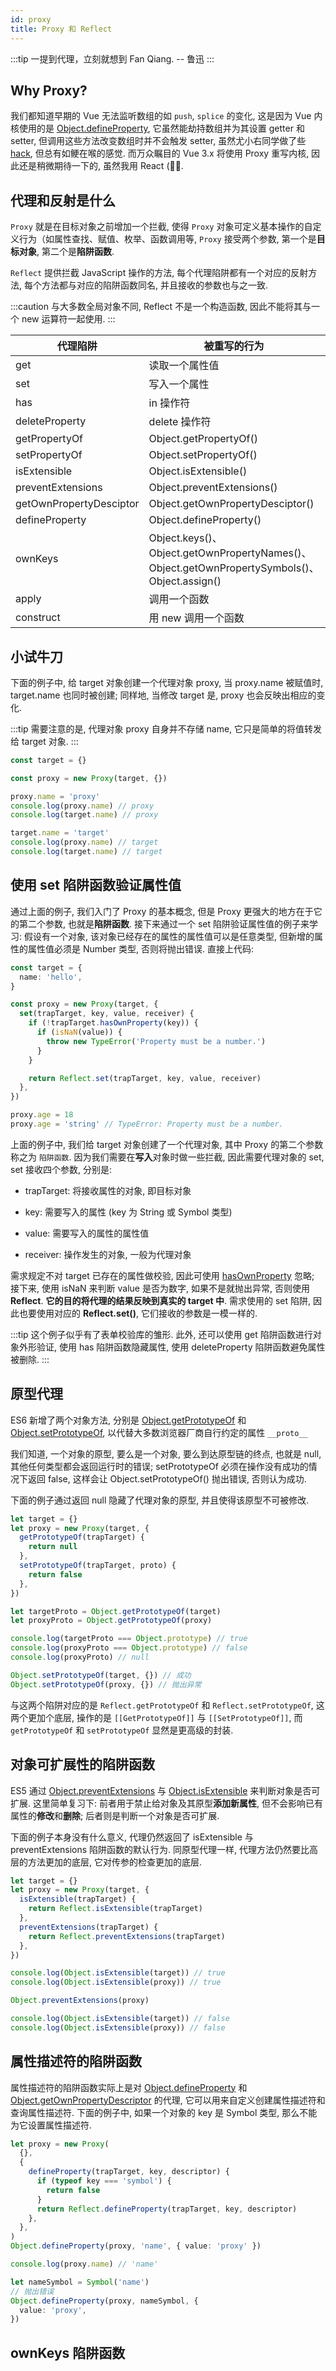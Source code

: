 ```yaml
---
id: proxy
title: Proxy 和 Reflect
---
```


:::tip
一提到代理，立刻就想到 Fan Qiang. -- 鲁迅
:::

## Why Proxy?

我们都知道早期的 Vue 无法监听数组的如 `push`, `splice` 的变化, 这是因为 Vue 内核使用的是 [Object.defineProperty](../Object/defineProperty), 它虽然能劫持数组并为其设置 getter 和 setter, 但调用这些方法改变数组时并不会触发 setter, 虽然尤小右同学做了些 [hack](https://github.com/vuejs/vue/blob/dev/src/core/observer/array.js), 但总有如鲠在喉的感觉. 而万众瞩目的 Vue 3.x 将使用 Proxy 重写内核, 因此还是稍微期待一下的, 虽然我用 React (🤦‍♀️.

## 代理和反射是什么

`Proxy` 就是在目标对象之前增加一个拦截, 使得 `Proxy` 对象可定义基本操作的自定义行为（如属性查找、赋值、枚举、函数调用等, `Proxy` 接受两个参数, 第一个是**目标对象**, 第二个是**陷阱函数**.

`Reflect` 提供拦截 JavaScript 操作的方法, 每个代理陷阱都有一个对应的反射方法, 每个方法都与对应的陷阱函数同名, 并且接收的参数也与之一致.

:::caution
与大多数全局对象不同, Reflect 不是一个构造函数, 因此不能将其与一个 new 运算符一起使用.
:::

| 代理陷阱                | 被重写的行为                                                                                 | 默认行为                          |
| ----------------------- | -------------------------------------------------------------------------------------------- | --------------------------------- |
| get                     | 读取一个属性值                                                                               | Reflect.get()                     |
| set                     | 写入一个属性                                                                                 | Reflect.set()                     |
| has                     | in 操作符                                                                                    | Reflect.has()                     |
| deleteProperty          | delete 操作符                                                                                | Reflect.deleteProperty()          |
| getPropertyOf           | Object.getPropertyOf()                                                                       | Reflect.getPropertyOf()           |
| setPropertyOf           | Object.setPropertyOf()                                                                       | Reflect.setPropertyOf()           |
| isExtensible            | Object.isExtensible()                                                                        | Reflect.isExtensible()            |
| preventExtensions       | Object.preventExtensions()                                                                   | Reflect.preventExtensions()       |
| getOwnPropertyDesciptor | Object.getOwnPropertyDesciptor()                                                             | Reflect.getOwnPropertyDesciptor() |
| defineProperty          | Object.defineProperty()                                                                      | Reflect.defineProperty()          |
| ownKeys                 | Object.keys()、Object.getOwnPropertyNames()、Object.getOwnPropertySymbols()、Object.assign() | Reflect.ownKeys()                 |
| apply                   | 调用一个函数                                                                                 | Reflect.apply()                   |
| construct               | 用 new 调用一个函数                                                                          | Reflect.construct()               |

## 小试牛刀

下面的例子中, 给 target 对象创建一个代理对象 proxy, 当 proxy.name 被赋值时, target.name 也同时被创建; 同样地, 当修改 target 是, proxy 也会反映出相应的变化.

:::tip
需要注意的是, 代理对象 proxy 自身并不存储 name, 它只是简单的将值转发给 target 对象.
:::

```ts
const target = {}

const proxy = new Proxy(target, {})

proxy.name = 'proxy'
console.log(proxy.name) // proxy
console.log(target.name) // proxy

target.name = 'target'
console.log(proxy.name) // target
console.log(target.name) // target
```

## 使用 set 陷阱函数验证属性值

通过上面的例子, 我们入门了 Proxy 的基本概念, 但是 Proxy 更强大的地方在于它的第二个参数, 也就是**陷阱函数**. 接下来通过一个 set 陷阱验证属性值的例子来学习: 假设有一个对象, 该对象已经存在的属性的属性值可以是任意类型, 但新增的属性的属性值必须是 Number 类型, 否则将抛出错误. 直接上代码:

```ts
const target = {
  name: 'hello',
}

const proxy = new Proxy(target, {
  set(trapTarget, key, value, receiver) {
    if (!trapTarget.hasOwnProperty(key)) {
      if (isNaN(value)) {
        throw new TypeError('Property must be a number.')
      }
    }

    return Reflect.set(trapTarget, key, value, receiver)
  },
})

proxy.age = 18
proxy.age = 'string' // TypeError: Property must be a number.
```

上面的例子中, 我们给 target 对象创建了一个代理对象, 其中 Proxy 的第二个参数称之为 `陷阱函数`. 因为我们需要在**写入**对象时做一些拦截, 因此需要代理对象的 set, set 接收四个参数, 分别是:

- trapTarget: 将接收属性的对象, 即目标对象

- key: 需要写入的属性 (key 为 String 或 Symbol 类型)

- value: 需要写入的属性的属性值

- receiver: 操作发生的对象, 一般为代理对象

需求规定不对 target 已存在的属性做校验, 因此可使用 [hasOwnProperty](../Object/hasOwnProperty) 忽略; 接下来, 使用 isNaN 来判断 value 是否为数字, 如果不是就抛出异常, 否则使用 **Reflect**. **它的目的将代理的结果反映到真实的 target 中**. 需求使用的 set 陷阱, 因此也要使用对应的 **Reflect.set()**, 它们接收的参数是一模一样的.

:::tip
这个例子似乎有了表单校验库的雏形. 此外, 还可以使用 get 陷阱函数进行对象外形验证, 使用 has 陷阱函数隐藏属性, 使用 deleteProperty 陷阱函数避免属性被删除.
:::

## 原型代理

ES6 新增了两个对象方法, 分别是 [Object.getPrototypeOf](../Object/getPrototypeOf) 和 [Object.setPrototypeOf](../Object/setPrototypeOf), 以代替大多数浏览器厂商自行约定的属性 `__proto__`

我们知道, 一个对象的原型, 要么是一个对象, 要么到达原型链的终点, 也就是 null, 其他任何类型都会返回运行时的错误; setPrototypeOf 必须在操作没有成功的情况下返回 false, 这样会让 Object.setPrototypeOf() 抛出错误, 否则认为成功.

下面的例子通过返回 null 隐藏了代理对象的原型, 并且使得该原型不可被修改.

```ts
let target = {}
let proxy = new Proxy(target, {
  getPrototypeOf(trapTarget) {
    return null
  },
  setPrototypeOf(trapTarget, proto) {
    return false
  },
})

let targetProto = Object.getPrototypeOf(target)
let proxyProto = Object.getPrototypeOf(proxy)

console.log(targetProto === Object.prototype) // true
console.log(proxyProto === Object.prototype) // false
console.log(proxyProto) // null

Object.setPrototypeOf(target, {}) // 成功
Object.setPrototypeOf(proxy, {}) // 抛出异常
```

与这两个陷阱对应的是 `Reflect.getPrototypeOf` 和 `Reflect.setPrototypeOf`, 这两个更加个底层, 操作的是 `[[GetPrototypeOf]]` 与 `[[SetPrototypeOf]]`, 而 `getPrototypeOf` 和 `setPrototypeOf` 显然是更高级的封装.

## 对象可扩展性的陷阱函数

ES5 通过 [Object.preventExtensions](../Object/preventExtensions) 与 [Object.isExtensible](../Object/isExtensible) 来判断对象是否可扩展. 这里简单复习下: 前者用于禁止给对象及其原型**添加新属性**, 但不会影响已有属性的**修改**和**删除**; 后者则是判断一个对象是否可扩展.

下面的例子本身没有什么意义, 代理仍然返回了 isExtensible 与 preventExtensions 陷阱函数的默认行为. 同原型代理一样, 代理方法仍然要比高层的方法更加的底层, 它对传参的检查更加的底层.

```ts
let target = {}
let proxy = new Proxy(target, {
  isExtensible(trapTarget) {
    return Reflect.isExtensible(trapTarget)
  },
  preventExtensions(trapTarget) {
    return Reflect.preventExtensions(trapTarget)
  },
})

console.log(Object.isExtensible(target)) // true
console.log(Object.isExtensible(proxy)) // true

Object.preventExtensions(proxy)

console.log(Object.isExtensible(target)) // false
console.log(Object.isExtensible(proxy)) // false
```

## 属性描述符的陷阱函数

属性描述符的陷阱函数实际上是对 [Object.defineProperty](../Object/defineProperty) 和 [Object.getOwnPropertyDescriptor](../Object/getOwnPropertyDescriptor) 的代理, 它可以用来自定义创建属性描述符和查询属性描述符. 下面的例子中, 如果一个对象的 key 是 Symbol 类型, 那么不能为它设置属性描述符.

```ts
let proxy = new Proxy(
  {},
  {
    defineProperty(trapTarget, key, descriptor) {
      if (typeof key === 'symbol') {
        return false
      }
      return Reflect.defineProperty(trapTarget, key, descriptor)
    },
  },
)
Object.defineProperty(proxy, 'name', { value: 'proxy' })

console.log(proxy.name) // 'name'

let nameSymbol = Symbol('name')
// 抛出错误
Object.defineProperty(proxy, nameSymbol, {
  value: 'proxy',
})
```

## ownKeys 陷阱函数

